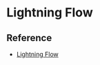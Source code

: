 # Lightning Flow

## Reference
- [Lightning Flow](https://trailhead.salesforce.com/trails/force_com_dev_beginner/modules/business_process_automation)